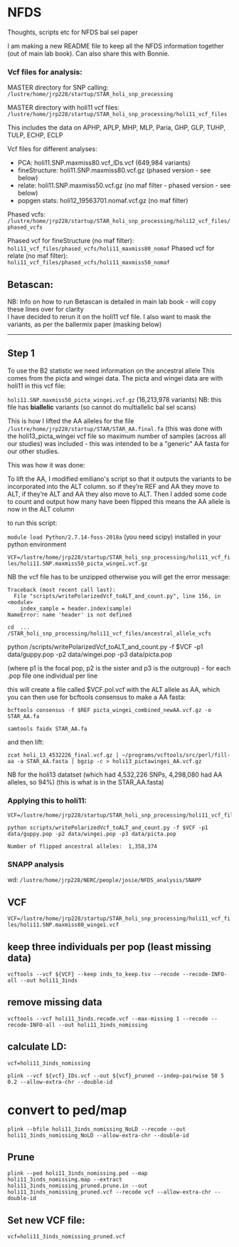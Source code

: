# NFDS
Thoughts, scripts etc for NFDS bal sel paper

I am making a new README file to keep all the NFDS information together (out of main lab book). Can also share this with Bonnie.

### Vcf files for analysis:

MASTER directory for SNP calling:
`/lustre/home/jrp228/startup/STAR_holi_snp_processing`

MASTER directory with holi11 vcf files:
`/lustre/home/jrp228/startup/STAR_holi_snp_processing/holi11_vcf_files`

This includes the data on APHP, APLP, MHP, MLP, Paria, GHP, GLP, TUHP, TULP, ECHP, ECLP

Vcf files for different analyses:

- PCA: holi11.SNP.maxmiss80.vcf_IDs.vcf (649,984 variants)
- fineStructure: holi11.SNP.maxmiss80.vcf.gz (phased version - see below)
- relate: holi11.SNP.maxmiss50.vcf.gz (no maf filter - phased version - see below)
- popgen stats: holi12_19563701.nomaf.vcf.gz (no maf filter)

Phased vcfs:
`/lustre/home/jrp228/startup/STAR_holi_snp_processing/holi12_vcf_files/phased_vcfs`

Phased vcf for fineStructure (no maf filter): `holi11_vcf_files/phased_vcfs/holi11_maxmiss80_nomaf` 
Phased vcf for relate (no maf filter): `holi11_vcf_files/phased_vcfs/holi11_maxmiss50_nomaf`

## Betascan:
NB: Info on how to run Betascan is detailed in main lab book - will copy these lines over for clarity  
I have decided to rerun it on the holi11 vcf file. I also want to mask the variants, as per the ballermix paper (masking below)

---
## Step 1 
To use the B2 statistic we need information on the ancestral allele
This comes from the picta and wingei data. The picta and wingei data are with holi11 in this vcf file:

`holi11.SNP.maxmiss50_picta_wingei.vcf.gz` (16,213,978 variants)
NB: this file has **biallelic** variants (so cannot do multiallelic bal sel scans)

This is how I lifted the AA alleles for the file `/lustre/home/jrp228/startup/STAR/STAR_AA.final.fa` (this was done with the holi13_picta_wingei vcf file so maximum number of samples (across all our studies) was included - this was intended to be a "generic" AA fasta for our other studies.

This was how it was done:

To lift the AA, I modified emiliano's script so that it outputs the variants to be incorporated into the ALT column. so if they’re REF and AA they move to ALT, if they’re ALT and AA they also move to ALT. Then I added some code to count and output how many have been flipped
this means the AA allele is now in the ALT column

to run this script:

`module load Python/2.7.14-foss-2018a` (you need scipy) installed in your python environment

`VCF=/lustre/home/jrp228/startup/STAR_holi_snp_processing/holi11_vcf_files/holi11.SNP.maxmiss50_picta_wingei.vcf.gz`

NB the vcf file has to be unzipped otherwise you will get the error message:

```
Traceback (most recent call last):
  File "scripts/writePolarizedVcf_toALT_and_count.py", line 156, in <module>
    index_sample = header.index(sample)
NameError: name 'header' is not defined
```

`cd  ... /STAR_holi_snp_processing/holi11_vcf_files/ancestral_allele_vcfs`

python /scripts/writePolarizedVcf_toALT_and_count.py -f $VCF -p1 data/guppy.pop -p2 data/wingei.pop -p3 data/picta.pop

(where p1 is the focal pop, p2 is the sister and p3 is the outgroup) - for each .pop file one individual per line

this will create a file called $VCF.pol.vcf with the ALT allele as AA, which you can then use for bcftools consensus to make a AA fasta:

`bcftools consensus -f $REF picta_wingei_combined_newAA.vcf.gz -o STAR_AA.fa`

`samtools faidx STAR_AA.fa`

and then lift:

`zcat holi_13_4532226_final.vcf.gz | ~/programs/vcftools/src/perl/fill-aa -a STAR_AA.fasta | bgzip -c > holi13_pictawingei_AA.vcf.gz`

NB for the holi13 datatset (which had 4,532,226 SNPs, 4,298,080 had AA alleles, so 94%) (this is what is in the STAR_AA.fasta)

### Applying this to holi11:

```
VCF=/lustre/home/jrp228/startup/STAR_holi_snp_processing/holi11_vcf_files/holi11.SNP.maxmiss50_picta_wingei.vcf

python scripts/writePolarizedVcf_toALT_and_count.py -f $VCF -p1 data/guppy.pop -p2 data/wingei.pop -p3 data/picta.pop 

Number of flipped ancestral alleles:  1,358,374

```





### SNAPP analysis
wd: `/lustre/home/jrp228/NERC/people/josie/NFDS_analysis/SNAPP`

## VCF
`VCF=/lustre/home/jrp228/startup/STAR_holi_snp_processing/holi11_vcf_files/holi11.SNP.maxmiss80_wingei.vcf`

## keep three individuals per pop (least missing data)
`vcftools --vcf ${VCF} --keep inds_to_keep.tsv --recode --recode-INFO-all --out holi11_3inds`

## remove missing data
`vcftools --vcf holi11_3inds.recode.vcf --max-missing 1 --recode --recode-INFO-all --out holi11_3inds_nomissing`

## calculate LD:
`vcf=holi11_3inds_nomissing`

`plink --vcf ${vcf}_IDs.vcf --out ${vcf}_pruned --indep-pairwise 50 5 0.2 --allow-extra-chr --double-id`

# convert to ped/map
`plink --bfile holi11_3inds_nomissing_NoLD --recode --out holi11_3inds_nomissing_NoLD --allow-extra-chr --double-id`

## Prune
`plink --ped holi11_3inds_nomissing.ped --map holi11_3inds_nomissing.map --extract holi11_3inds_nomissing_pruned.prune.in --out holi11_3inds_nomissing_pruned.vcf --recode vcf --allow-extra-chr --double-id`

## Set new VCF file:
`vcf=holi11_3inds_nomissing_pruned.vcf`






